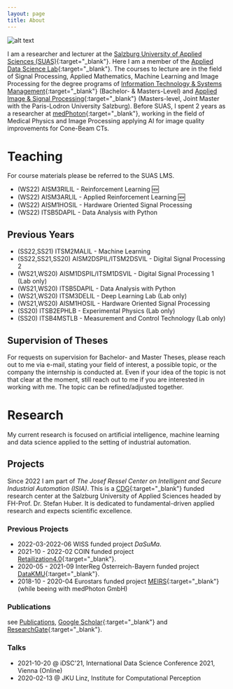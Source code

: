 ```yaml
---
layout: page
title: About
---
```


![alt text](images/long.jpg)

I am a researcher and lecturer at the [Salzburg University of Applied Sciences (SUAS)](https://www.fh-salzburg.ac.at/en/){:target="_blank"}. Here I am a member of the [Applied Data Science Lab](https://its.fh-salzburg.ac.at/forschung/applied-data-science-lab/){:target="_blank"}. The courses to lecture are in the field of Signal Processing, Applied Mathematics, Machine Learning and Image Processing for the degree programs of [Information Technology & Systems Management](https://www.fh-salzburg.ac.at/en/study/engineering/information-technology-systems-management-master){:target="_blank"} (Bachelor- & Masters-Level) and [Applied Image & Signal Processing](https://aisp-salzburg.ac.at/){:target="_blank"} (Masters-level, Joint Master with the Paris-Lodron University Salzburg). Before SUAS, I spent 2 years as a researcher at [medPhoton](https://www.medphoton.at/){:target="_blank"}, working in the field of Medical Physics and Image Processing applying AI for image quality improvements for Cone-Beam CTs.

# Teaching

For course materials please be referred to the SUAS LMS.

- (WS22) AISM3RILIL - Reinforcement Learning :new:
- (WS22) AISM3ARLIL - Applied Reinforcement Learning :new:
- (WS22) AISM1HOSIL - Hardware Oriented Signal Processing
- (WS22) ITSB5DAPIL - Data Analysis with Python

## Previous Years

- (SS22,SS21) ITSM2MALIL - Machine Learning
- (SS22,SS21,SS20) AISM2DSPIL/ITSM2DSVIL - Digital Signal Processing 2
- (WS21,WS20) AISM1DSPIL/ITSM1DSVIL - Digital Signal Processing 1 (Lab only)
- (WS21,WS20) ITSB5DAPIL - Data Analysis with Python
- (WS21,WS20) ITSM3DELIL - Deep Learning Lab (Lab only)
- (WS21,WS20) AISM1HOSIL - Hardware Oriented Signal Processing
- (SS20) ITSB2EPHLB - Experimental Physics (Lab only)
- (SS20) ITSB4MSTLB - Measurement and Control Technology (Lab only)

## Supervision of Theses

For requests on supervision for Bachelor- and Master Theses, please reach out to me via e-mail, stating your field of interest, a possible topic, or the company the internship is conducted at. Even if your idea of the topic is not that clear at the moment, still reach out to me if you are interested in working with me. The topic can be refined/adjusted together.

# Research

My current research is focused on artificial intelligence, machine learning and data science applied to the setting of industrial automation.

## Projects

Since 2022 I am part of _The Josef Ressel Center on Intelligent and Secure Industrial Automation (ISIA)_. This is a [CDG](https://www.cdg.ac.at/en/){:target="_blank"} funded research center at the Salzburg University of Applied Sciences headed by FH-Prof. Dr. Stefan Huber. It is dedicated to fundamental-driven applied research and expects scientific excellence.

### Previous Projects

- 2022-03-2022-06 WISS funded project _DaSuMa_.
- 2021-10 - 2022-02 COIN funded project [Retailization4.0](https://retailization.at/){:target="_blank"}.
- 2020-05 - 2021-09 InterReg Österreich-Bayern funded project [DataKMU](https://its.fh-salzburg.ac.at/forschung/forschungsprojekte/suche/datakmu/){:target="_blank"}.
- 2018-10 - 2020-04 Eurostars funded project [MEIRS](https://www.era-learn.eu/network-information/networks/eurostars-2/eurostars-cut-off-7/multi-energy-imaging-ring-system){:target="_blank"} (while beeing with medPhoton GmbH)

### Publications

see [Publications](publications/), [Google Scholar](https://scholar.google.com/citations?user=rZqsvrMAAAAJ&hl=en){:target="_blank"} and [ResearchGate](https://www.researchgate.net/profile/Martin_Uray){:target="_blank"}.

### Talks

- 2021-10-20 @ iDSC'21, International Data Science Conference 2021, Vienna (Online)
- 2020-02-13 @ JKU Linz, Institute for Computational Perception
